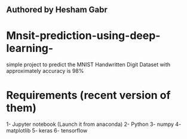 ## Authored by Hesham Gabr


# Mnsit-prediction-using-deep-learning-
 simple project to predict the MNIST Handwritten Digit Dataset with approximately accuracy is 98%
 
 # Requirements (recent version of them)
 
  1- Jupyter notebook (Launch it from anaconda)
  2- Python
  3- numpy
  4- matplotlib
  5- keras
  6- tensorflow
